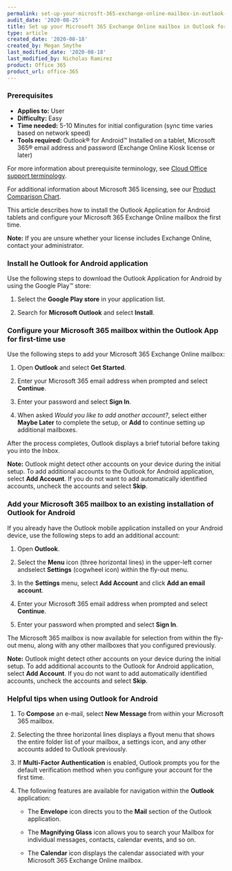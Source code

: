 ```yaml
---
permalink: set-up-your-microsft-365-exchange-online-mailbox-in-outlook-for-android-tablets
audit_date: '2020-08-25'
title: Set up your Microsoft 365 Exchange Online mailbox in Outlook for Android tablets
type: article
created_date: '2020-08-18'
created_by: Megan Smythe
last_modified_date: '2020-08-18'
last_modified_by: Nicholas Ramirez
product: Office 365
product_url: office-365
---
```


### Prerequisites

- **Applies to:** User
- **Difficulty:** Easy
- **Time needed:** 5-10 Minutes for initial configuration (sync time varies based on network speed)
- **Tools required:** Outlook&reg; for Android&trade; Installed on a tablet, Microsoft 365&reg; email address
  and password (Exchange Online Kiosk license or later)

For more information about prerequisite terminology, see [Cloud Office support terminology](/support/how-to/cloud-office-support-terminology).

For additional information about Microsoft 365 licensing, see our [Product Comparison Chart](https://www.rackspace.com/sites/default/files/2020-06/Rackspace-Data-Sheet-Microsoft-365-Plans-and-Pricing-Sheet-CLO-TSK-1487.pdf).

This article describes how to install the Outlook Application for Android tablets and configure your Microsoft 365
Exchange Online mailbox the first time.

**Note:** If you are unsure whether your license includes Exchange Online, contact your administrator.

### Install he Outlook for Android application

Use the following steps to download the Outlook Application for Android by using the Google Play&trade; store:

1. Select the **Google Play store** in your application list.

2. Search for **Microsoft Outlook** and select **Install**.


### Configure your Microsoft 365 mailbox within the Outlook App for first-time use

Use the following steps to add your Microsoft 365 Exchange Online mailbox:

1. Open **Outlook** and select **Get Started**.

2. Enter your Microsoft 365 email address when prompted and select **Continue**.

3. Enter your password and select **Sign In**.

4. When asked *Would you like to add another account?*, select either **Maybe Later** to complete the setup, or
**Add** to continue setting up additional mailboxes.

After the process completes, Outlook displays a brief tutorial before taking you into the Inbox.

**Note:** Outlook might detect other accounts on your device during the initial setup. To add additional accounts to the Outlook
for Android application, select **Add Account**. If you do not want to add automatically identified accounts, uncheck the
accounts and select **Skip**.

### Add your Microsoft 365 mailbox to an existing installation of Outlook for Android

If you already have the Outlook mobile application installed on your Android device, use the following steps to add
an additional account:

1. Open **Outlook**.

2. Select the **Menu** icon (three horizontal lines) in the upper-left corner andselect **Settings** (cogwheel icon)
within the fly-out menu.

3. In the **Settings** menu, select **Add Account** and click **Add an email account**.

4. Enter your Microsoft 365 email address when prompted and select **Continue**.

5. Enter your password when prompted and select **Sign In**.

The Microsoft 365 mailbox is now available for selection from within the fly-out menu, along with any other mailboxes that you configured previously.

**Note:** Outlook might detect other accounts on your device during the initial setup. To add additional accounts to the Outlook
for Android application, select **Add Account**. If you do not want to add automatically identified accounts, uncheck the
accounts and select **Skip**.

### Helpful tips when using Outlook for Android

1. To **Compose** an e-mail, select **New Message** from within your Microsoft 365 mailbox.

2. Selecting the three horizontal lines displays a flyout menu that shows the entire folder list of your
mailbox, a settings icon, and any other accounts added to Outlook previously.

3. If **Multi-Factor Authentication** is enabled, Outlook prompts you for the default verification method
when you configure your account for the first time.

4. The following features are available for navigation within the **Outlook** application:

     - The **Envelope** icon directs you to the **Mail** section of the Outlook application.

     - The **Magnifying Glass** icon allows you to search your Mailbox for individual messages, contacts, calendar events, and so on.

     - The **Calendar** icon displays the calendar associated with your Microsoft 365 Exchange Online mailbox.
